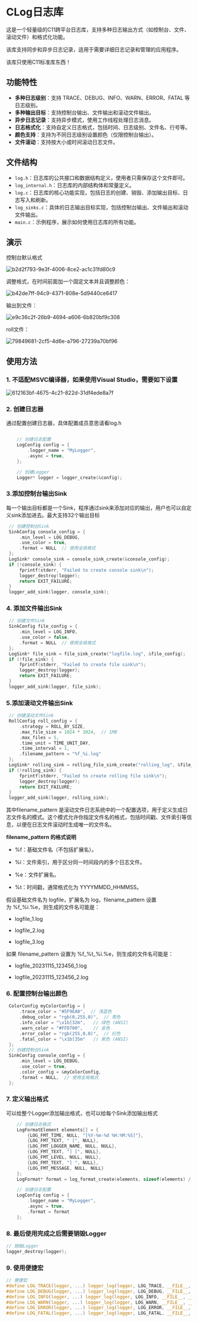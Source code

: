 # CLog日志库

这是一个轻量级的C11跨平台日志库，支持多种日志输出方式（如控制台、文件、滚动文件）和格式化功能。

该库支持同步和异步日志记录，适用于需要详细日志记录和管理的应用程序。

该库只使用C11标准库东西！

## 功能特性

- **多种日志级别**：支持 TRACE、DEBUG、INFO、WARN、ERROR、FATAL 等日志级别。
- **多种输出目标**：支持控制台输出、文件输出和滚动文件输出。
- **异步日志记录**：支持异步模式，使用工作线程处理日志消息。
- **日志格式化**：支持自定义日志格式，包括时间、日志级别、文件名、行号等。
- **颜色支持**：支持为不同日志级别设置颜色（仅限控制台输出）。
- **文件滚动**：支持按大小或时间滚动日志文件。

## 文件结构

- `log.h`：日志库的公共接口和数据结构定义，使用者只需保存这个文件即可。
- `log_internal.h`：日志库的内部结构体和常量定义。
- `log.c`：日志库的核心功能实现，包括日志的创建、销毁、添加输出目标、日志写入和刷新。
- `log_sinks.c`：具体的日志输出目标实现，包括控制台输出、文件输出和滚动文件输出。
- `main.c`：示例程序，展示如何使用日志库的所有功能。

## 演示

控制台默认格式

<img src="public/imgs/b2d2f793-9e3f-4006-8ce2-ac1c31fd80c9.png" title="" alt="b2d2f793-9e3f-4006-8ce2-ac1c31fd80c9" data-align="inline">

调整格式，在时间前面加一个固定文本并且调整颜色：

![b42de7ff-94c9-4371-808e-5d9440ce6417](Imgs/b42de7ff-94c9-4371-808e-5d9440ce6417.png)

输出到文件：

![e9c36c2f-26b9-4694-a606-6b820bf9c308](public/imgs/e9c36c2f-26b9-4694-a606-6b820bf9c308.png)

roll文件：

![79849681-2cf5-4d6e-a796-27239a70bf96](public/imgs/79849681-2cf5-4d6e-a796-27239a70bf96.png)

## 使用方法

### 1. 不适配MSVC编译器，如果使用Visual Studio，需要如下设置

![612163bf-4675-4c21-822d-31df4ede8a7f](./imgs/612163bf-4675-4c21-822d-31df4ede8a7f.png)

### 2. 创建日志器

通过配置创建日志器，具体配置成员意思请看log.h

```c

    // 创建日志配置
    LogConfig config = {
        .logger_name = "MyLogger",
        .async = true,
    };

    // 创建Logger
    Logger* logger = logger_create(&config);
```

### 3.添加控制台输出Sink

每一个输出目标都是一个Sink，程序通过sink来添加对应的输出，用户也可以自定义sink添加进去。最大支持32个输出目标

```c
 // 创建控制台Sink
 SinkConfig console_config = {
     .min_level = LOG_DEBUG,
     .use_color = true,
     .format = NULL  // 使用全局格式
 };
 LogSink* console_sink = console_sink_create(&console_config);
 if (!console_sink) {
     fprintf(stderr, "Failed to create console sink\n");
     logger_destroy(logger);
     return EXIT_FAILURE;
 }
 logger_add_sink(logger, console_sink);
```

### 4. 添加文件输出Sink

```c
 // 创建文件Sink
 SinkConfig file_config = {
     .min_level = LOG_INFO,
     .use_color = false,
     .format = NULL  // 使用全局格式
 };
 LogSink* file_sink = file_sink_create("logfile.log", &file_config);
 if (!file_sink) {
     fprintf(stderr, "Failed to create file sink\n");
     logger_destroy(logger);
     return EXIT_FAILURE;
 }
 logger_add_sink(logger, file_sink);
```

### 5.添加滚动文件输出Sink

```c
 // 创建滚动文件Sink
 RollConfig roll_config = {
     .strategy = ROLL_BY_SIZE,
     .max_file_size = 1024 * 1024,  // 1MB
     .max_files = 5,
     .time_unit = TIME_UNIT_DAY,
     .time_interval = 1,
     .filename_pattern = "%f_%i.log"
 };
 LogSink* rolling_sink = rolling_file_sink_create("rolling_log", &file_config, &roll_config);
 if (!rolling_sink) {
     fprintf(stderr, "Failed to create rolling file sink\n");
     logger_destroy(logger);
     return EXIT_FAILURE;
 }
 logger_add_sink(logger, rolling_sink);
```

其中filename_pattern 是滚动文件日志系统中的一个配置选项，用于定义生成日志文件名的模式。这个模式允许你指定文件名的格式，包括时间戳、文件索引等信息，以便在日志文件滚动时生成唯一的文件名。

**filename_pattern 的格式说明**

* %f：基础文件名（不包括扩展名）。

* %i：文件索引，用于区分同一时间段内的多个日志文件。

* %e：文件扩展名。

* %t：时间戳，通常格式化为 YYYYMMDD_HHMMSS。

假设基础文件名为 logfile，扩展名为 log，filename_pattern 设置为 %f_%i.%e，则生成的文件名可能是：

* logfile_1.log

* logfile_2.log

* logfile_3.log

如果 filename_pattern 设置为 %f_%t_%i.%e，则生成的文件名可能是：

* logfile_20231115_123456_1.log

* logfile_20231115_123456_2.log

### 6. 配置控制台输出颜色

```c
 ColorConfig myColorConfig = {
     .trace_color = "#5F9EA0",  // 浅蓝色
     .debug_color = "rgb(0,255,0)",  // 青色
     .info_color = "\x1b[32m",   // 绿色 (ANSI)
     .warn_color = "#FFD700",    // 金色
     .error_color = "rgb(255,0,0)",  // 红色
     .fatal_color = "\x1b[35m"   // 紫色 (ANSI)
 };
 // 创建控制台Sink
 SinkConfig console_config = {
     .min_level = LOG_DEBUG,
     .use_color = true,
     .color_config = &myColorConfig,
     .format = NULL,  // 使用全局格式
 };
```

### 7. 定义输出格式

可以给整个Logger添加输出格式，也可以给每个Sink添加输出格式

```c
    // 创建日志格式
    LogFormatElement elements[] = {
        {LOG_FMT_TIME, NULL, "[%Y-%m-%d %H:%M:%S]"},
        {LOG_FMT_TEXT, " [", NULL},
        {LOG_FMT_LOGGER_NAME, NULL, NULL},
        {LOG_FMT_TEXT, "] [", NULL},
        {LOG_FMT_LEVEL, NULL, NULL},
        {LOG_FMT_TEXT, "] ", NULL},
        {LOG_FMT_MESSAGE, NULL, NULL}
    };
    LogFormat* format = log_format_create(elements, sizeof(elements) / sizeof(elements[0]));

    // 创建日志配置
    LogConfig config = {
        .logger_name = "MyLogger",
        .async = true,
        .format = format
    };
```

### 8. 最后使用完成之后需要销毁Logger

```c
// 销毁Logger
logger_destroy(logger);
```

### 9. 使用便捷宏

```c
// 便捷宏
#define LOG_TRACE(logger, ...) logger_log(logger, LOG_TRACE, __FILE__, __LINE__, __VA_ARGS__)
#define LOG_DEBUG(logger, ...) logger_log(logger, LOG_DEBUG, __FILE__, __LINE__, __VA_ARGS__)
#define LOG_INFO(logger, ...) logger_log(logger, LOG_INFO, __FILE__, __LINE__, __VA_ARGS__)
#define LOG_WARN(logger, ...) logger_log(logger, LOG_WARN, __FILE__, __LINE__, __VA_ARGS__)
#define LOG_ERROR(logger, ...) logger_log(logger, LOG_ERROR, __FILE__, __LINE__, __VA_ARGS__)
#define LOG_FATAL(logger, ...) logger_log(logger, LOG_FATAL, __FILE__, __LINE__, __VA_ARGS__)
```
